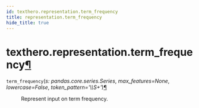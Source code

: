```yaml
---
id: texthero.representation.term_frequency
title: representation.term_frequency
hide_title: true
---
```


<div>
<div class="section" id="texthero-representation-term-frequency">
<h1>texthero.representation.term_frequency<a class="headerlink" href="#texthero-representation-term-frequency" title="Permalink to this headline">¶</a></h1>
<dl class="py function">
<dt id="texthero.representation.term_frequency">
<code class="sig-name descname">term_frequency</code><span class="sig-paren">(</span><em class="sig-param"><span class="n">s</span><span class="p">:</span> <span class="n">pandas.core.series.Series</span></em>, <em class="sig-param"><span class="n">max_features</span><span class="o">=</span><span class="default_value">None</span></em>, <em class="sig-param"><span class="n">lowercase</span><span class="o">=</span><span class="default_value">False</span></em>, <em class="sig-param"><span class="n">token_pattern</span><span class="o">=</span><span class="default_value">'\\S+'</span></em><span class="sig-paren">)</span><a class="headerlink" href="#texthero.representation.term_frequency" title="Permalink to this definition">¶</a></dt>
<dd><p>Represent input on term frequency.</p>
</dd></dl>
</div>
</div>